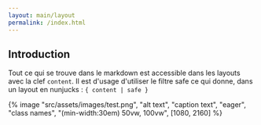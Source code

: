```yaml
---
layout: main/layout
permalink: /index.html
---
```


## Introduction 

Tout ce qui se trouve dans le markdown est accessible dans les layouts avec la clef ```content```. Il est d'usage d'utiliser le filtre safe ce qui donne, dans un layout en nunjucks : ```{ content | safe }```  

{% image "src/assets/images/test.png", "alt text", "caption text", "eager", "class names", "(min-width:30em) 50vw, 100vw", [1080, 2160] %}
